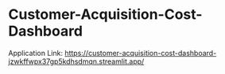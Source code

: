 # Customer-Acquisition-Cost-Dashboard

Application Link: https://customer-acquisition-cost-dashboard-jzwkffwpx37gp5kdhsdmqn.streamlit.app/
